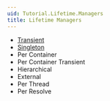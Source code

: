 ```yaml
---
uid: Tutorial.Lifetime.Managers
title: Lifetime Managers
---
```


- [Transient](xref:Tutorial.Lifetime.Transient)
- [Singleton](xref:Unity.Lifetime.SingletonLifetimeManager)
- Per Container
- Per Container Transient
- Hierarchical
- External
- Per Thread
- Per Resolve
